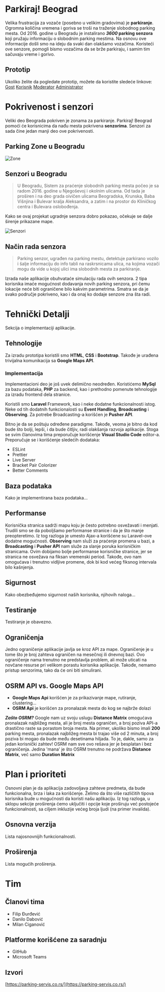 
# Parkiraj! Beograd 

Velika frustracija za vozače (posebno u velikim gradovima) je **parkiranje**.
Ogromna količina vremena i goriva se troši na traženje slobodnog parking
mesta. Od 2016. godine u Beogradu je instalirano ***3600* parking senzora** koji pružaju informaciju o slobodnim parking mestima. Na osnovu ove informacije došli smo na ideju da svaki dan olakšamo vozačima. Koristeći ove senzore, pomogli bismo vozačima da se brže parkiraju, i samim tim sačuvaju vreme i gorivo. 
## Prototip
Ukoliko želite da pogledate prototip, možete da koristite sledeće linkove:
[Gost](https://djurdjevicfilip.github.io/prototip/)
[Korisnik](https://djurdjevicfilip.github.io/prototip/user.html)
[Moderator](https://djurdjevicfilip.github.io/prototip/moderator.html)
[Administrator](https://djurdjevicfilip.github.io/prototip/administrator.html)
# Pokrivenost i senzori
Veliki deo Beograda pokriven je zonama za parkiranje. Parkiraj! Beograd pomoći će korisnicima da nađu mesta pokrivena **senzorima**. Senzori za sada čine jedan manji deo ove pokrivenosti.
## Parking Zone u Beogradu
![Zone](https://parking-servis.co.rs/wp-content/uploads/2014/05/Beograd-Zone3.jpg)
## Senzori u Beogradu

> U Beogradu, Sistem za praćenje slobodnih parking mesta počeo je sa radom 2016. godine u Njegoševoj i okolnim ulicama. Od tada je proširen
> i na deo grada oivičen ulicama Beogradska, Krunska, Baba Višnjina i
> Bulevar kralja Aleksandra, a zatim i na prostor do Kliničkog centra i
> Bulevara oslobođenja.

Kako se ovaj projekat ugradnje senzora dobro pokazao, očekuje se dalje širenje prikazane mape.

![Senzori](https://parking-servis.co.rs/wp-content/uploads/2017/12/Web-Mapa-Senzora-2019-v2.jpg)
## Način rada senzora

> Parking senzor, ugrađen na parking mestu, detektuje parkirano vozilo i
> šalje informaciju do info tabli na raskrsnicama ulica, na kojima
> vozači mogu da vide u kojoj ulici ima slobodnih mesta za parkiranje.

Izrada naše aplikacije obuhvataće simulaciju rada ovih senzora. 2 tipa korisnika imaće mogućnost dodavanja novih parking senzora, pri čemu lokacije neće biti ograničene bilo kakvim parametrima. Smatra se da je svako područje pokriveno, kao i da onaj ko dodaje senzore zna šta radi.
# Tehnički Detalji
Sekcija o implementaciji aplikacije.
## Tehnologije
Za izradu prototipa koristili smo **HTML**, **CSS** i **Bootstrap**. Takođe je urađena trivijalna komunikacija sa **Google Maps API**.

### Implementacija
Implementacioni deo je još uvek delimično neodređen. Koristićemo **MySql** za bazu podataka, **PHP** za backend, kao i prethodno pomenute tehnologije za izradu frontend dela stranice. 

Koristili smo **Laravel** Framework, kao i neke dodatne funkcionalnosti istog. Neke od tih dodatnih funkcionalosti su **Event Handling**, **Broadcasting** i **Observing**. Za potrebe Broadcasting-a korišćen je **Pusher API**.


Bitno je da se poštuju određene paradigme. Takođe, veoma je bitno da kod bude što bolji, lepši, i da bude čitljiv, radi olakšanja razvoja aplikacije. Stoga se svim članovima tima preporučuje korišćenje **Visual Studio Code** editor-a. Preporučuje se i korišćenje sledećih dodataka:

 - ESLint
 - Prettier
 - Live Server
 - Bracket Pair Colorizer
 - Better Comments

## Baza podataka
Kako je implementirana baza podataka...
## Performanse
Korisnička stranica sadrži mapu koju je često potrebno osvežavati i menjati. Trudili smo se da poboljšamo performanse stranice i da je što manje preopteretimo. Iz tog razloga je umesto Ajax-a korišćene su Laravel-ove dodatne mogućnosti. **Observing** nam služi za praćenje promena u bazi, a **Broadcasting** i **Pusher API** nam služe za slanje poruka korisničkim stranicama. Ovim dobijamo bolje performanse korisničke stranice, jer se stranica ne osvežava na fiksan vremenski period. Takođe, ovo nam omogućava i trenutno vidljive promene, dok bi kod većeg fiksnog intervala bilo kašnjenja.
## Sigurnost
Kako obezbeđujemo sigurnost naših korisnika, njihovih naloga...
## Testiranje
Testiranje je obavezno.
## Ograničenja
Jedno ograničenje aplikacije javlja se kroz API za mape. Ograničenje je u tome što je broj zahteva ograničen na mesečnoj ili dnevnoj bazi. Ovo ograničenje nama trenutno ne predstavlja problem, ali može uticati na novčane resurse pri velikom porastu korisnika aplikacije. Takođe, nemamo pristup senzorima, tako da će oni biti simulirani.
## OSRM API vs. Google Maps API

 - **Google Maps Api** korišćen je za prikazivanje mape, rutiranje, clustering...  
 - **OSRM Api** je korišćen za pronalazak mesta do kog se najbrže dolazi  
 

***Zašto OSRM?***
Google nam uz svoju uslugu **Distance Matrix** omogućava pronalazak najbližeg mesta, ali je broj mesta ograničen, a broj poziva API-a drastično raste sa porastom broja mesta. Na primer, ukoliko bismo imali **200** parking mesta, pronalazak najbližeg mesta bi trajao više od 2 minuta, a broj poziva bi mogao da bude među desetinama hiljada. To je, dakle, samo za jedan korisnički zahtev! 
OSRM nam sve ovo rešava jer je besplatan i bez ograničenja. Jedina 'mana' je što OSRM trenutno ne podržava **Distance Matrix**, već samo **Duration Matrix**


# Plan i prioriteti
Osnovni plan je da aplikacija zadovoljava zahteve predmeta, da bude funkcionalna, brza i laka za korišćenje. Želimo da što više različitih tipova korisnika bude u mogućnosti da koristi našu aplikaciju. Iz tog razloga, u sklopu sekcije proširenja ćemo uključiti i opcije koje proširuju već postojeće funkcionalnosti, sa ciljem inkluzije većeg broja ljudi (na primer invalida).
## Osnovna verzija
Lista najosnovnijih funkcionalnosti.
## Proširenja
Lista mogućih proširenja.
# Tim
## Članovi tima
 - Filip Đurđević
 - Danilo Dabović
 - Milan Ciganović
## Platforme korišćene za saradnju
 - GitHub
 - Microsoft Teams

## Izvori
[https://parking-servis.co.rs/](https://parking-servis.co.rs/)
